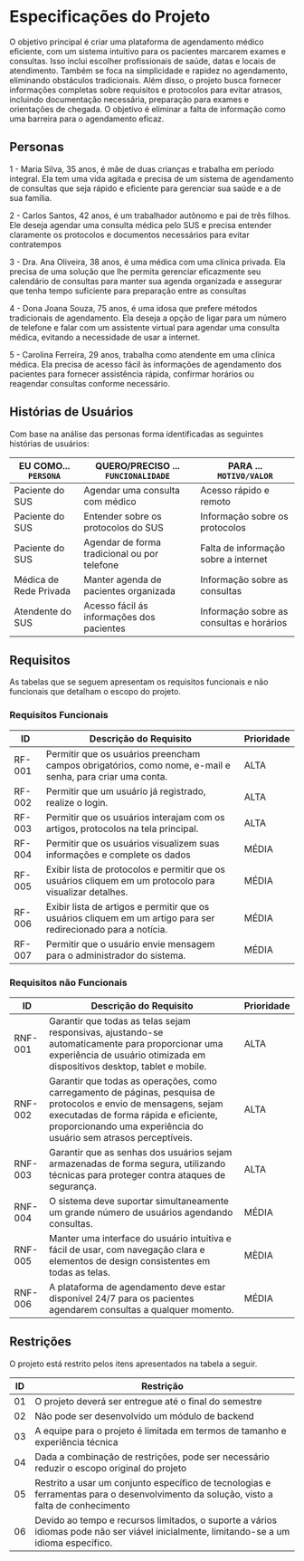 # Especificações do Projeto

O objetivo principal é criar uma plataforma de agendamento médico eficiente, com um sistema intuitivo para os pacientes marcarem exames e consultas. Isso inclui escolher profissionais de saúde, datas e locais de atendimento. Também se foca na simplicidade e rapidez no agendamento, eliminando obstáculos tradicionais. Além disso, o projeto busca fornecer informações completas sobre requisitos e protocolos para evitar atrasos, incluindo documentação necessária, preparação para exames e orientações de chegada. O objetivo é eliminar a falta de informação como uma barreira para o agendamento eficaz.

## Personas

1 - Maria Silva, 35 anos, é mãe de duas crianças e trabalha em período integral. Ela tem uma vida agitada e precisa de um sistema de agendamento de consultas que seja rápido e eficiente para gerenciar sua saúde e a de sua família.

2 - Carlos Santos, 42 anos, é um trabalhador autônomo e pai de três filhos. Ele deseja agendar uma consulta médica pelo SUS e precisa entender claramente os protocolos e documentos necessários para evitar contratempos

3 - Dra. Ana Oliveira, 38 anos, é uma médica com uma clínica privada. Ela precisa de uma solução que lhe permita gerenciar eficazmente seu calendário de consultas para manter sua agenda organizada e assegurar que tenha tempo suficiente para preparação entre as consultas

4 - Dona Joana Souza, 75 anos, é uma idosa que prefere métodos tradicionais de agendamento. Ela deseja a opção de ligar para um número de telefone e falar com um assistente virtual para agendar uma consulta médica, evitando a necessidade de usar a internet.

5 - Carolina Ferreira, 29 anos, trabalha como atendente em uma clínica médica. Ela precisa de acesso fácil às informações de agendamento dos pacientes para fornecer assistência rápida, confirmar horários ou reagendar consultas conforme necessário. <br>

## Histórias de Usuários

Com base na análise das personas forma identificadas as seguintes histórias de usuários:

|EU COMO... `PERSONA`     | QUERO/PRECISO ... `FUNCIONALIDADE`           | PARA ... `MOTIVO/VALOR`                    |
|-------------------------|----------------------------------------------|--------------------------------------------|
| Paciente do SUS         | Agendar uma consulta com médico              | Acesso rápido e remoto                     |
| Paciente do SUS         | Entender sobre os protocolos do SUS          | Informação sobre os protocolos             |
| Paciente do SUS         | Agendar de forma tradicional ou por telefone | Falta de informação sobre a internet       |
| Médica de Rede Privada  | Manter agenda de pacientes organizada        | Informação sobre as consultas              |
| Atendente do SUS        | Acesso fácil ás informações dos pacientes    | Informação sobre as consultas e horários   |

## Requisitos

As tabelas que se seguem apresentam os requisitos funcionais e não funcionais que detalham o escopo do projeto.

### Requisitos Funcionais

| ID       |      Descrição do Requisito                          |  Prioridade  |
|----------|------------------------------------------------------|--------------|
|RF-001    | Permitir que os usuários preencham campos obrigatórios, como nome, e-mail e senha, para criar uma conta.             |    ALTA      |
|RF-002    | Permitir que um usuário já registrado, realize o login.           |    ALTA      |
|RF-003    | Permitir que os usuários interajam com os artigos, protocolos na tela principal.    |    ALTA     |
|RF-004    | Permitir que os usuários visualizem suas informações e complete os dados  |    MÉDIA     |
|RF-005    | Exibir lista de protocolos e permitir que os usuários cliquem em um protocolo para visualizar detalhes. |    MÉDIA     |
|RF-006    | Exibir lista de artigos e permitir que os usuários cliquem em um artigo para ser redirecionado para a notícia. |   MÉDIA     |
|RF-007    | Permitir que o usuário envie mensagem para o administrador do sistema. |   MÉDIA     |



### Requisitos não Funcionais

| ID       |              Descrição do Requisito                                 |  Prioridade  |
|----------|---------------------------------------------------------------------|--------------|
|RNF-001| Garantir que todas as telas sejam responsivas, ajustando-se automaticamente para proporcionar uma experiência de usuário otimizada em dispositivos desktop, tablet e mobile.        |    ALTA      |
|RNF-002| Garantir que todas as operações, como carregamento de páginas, pesquisa de protocolos e envio de mensagens, sejam executadas de forma rápida e eficiente, proporcionando uma experiência do usuário sem atrasos perceptíveis.  |  ALTA        | 
|RNF-003| Garantir que as senhas dos usuários sejam armazenadas de forma segura, utilizando técnicas para proteger contra ataques de segurança. | ALTA |
|RNF-004| O sistema deve suportar simultaneamente um grande número de usuários agendando consultas. | MÉDIA |
|RNF-005| Manter uma interface do usuário intuitiva e fácil de usar, com navegação clara e elementos de design consistentes em todas as telas. | MÈDIA |
|RNF-006| A plataforma de agendamento deve estar disponível 24/7 para os pacientes agendarem consultas a qualquer momento. | MÉDIA |

## Restrições

O projeto está restrito pelos itens apresentados na tabela a seguir.

|ID| Restrição                                             |
|--|-------------------------------------------------------|
|01| O projeto deverá ser entregue até o final do semestre |
|02| Não pode ser desenvolvido um módulo de backend        |
|03| A equipe para o projeto é limitada em termos de tamanho e experiência técnica |
|04| Dada a combinação de restrições, pode ser necessário reduzir o escopo original do projeto |
|05| Restrito a usar um conjunto específico de tecnologias e ferramentas para o desenvolvimento da solução, visto a falta de conhecimento |
|06| Devido ao tempo e recursos limitados, o suporte a vários idiomas pode não ser viável inicialmente, limitando-se a um idioma específico. |
